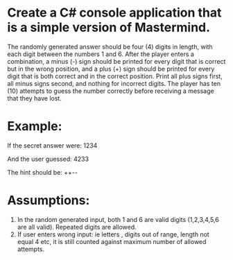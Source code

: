 # ﻿Create a C# console application that is a simple version of Mastermind. 
The randomly generated answer should be four (4) digits in length, with each digit between the numbers 1 and 6. 
After the player enters a combination, a minus (-) sign should be printed for every digit that is correct but in the wrong position, 
and a plus (+) sign should be printed for every digit that is both correct and in the correct position. Print all plus signs first, all minus signs second, 
and nothing for incorrect digits.
The player has ten (10) attempts to guess the number correctly before receiving a message that they have lost.

# Example:

If the secret answer were: 1234

And the user guessed: 4233

The hint should be: ++--


# Assumptions:
1. In the random generated input, both 1 and 6 are valid digits (1,2,3,4,5,6 are all valid). Repeated digits are allowed.
2. If user enters wrong input: ie letters , digits out of range, length not equal 4 etc, it is still counted against maximum number of allowed attempts. 
